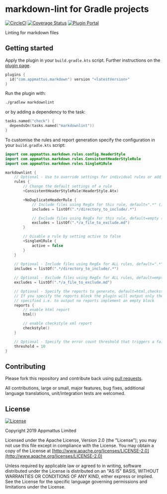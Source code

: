 # markdown-lint for Gradle projects

[![CircleCI](https://circleci.com/gh/appmattus/markdown-lint/tree/master.svg?style=svg)](https://circleci.com/gh/appmattus/markdown-lint/tree/master)
[![Coverage Status](https://coveralls.io/repos/github/appmattus/markdown-lint/badge.svg?branch=master)](https://coveralls.io/github/appmattus/markdown-lint?branch=master)
[![Plugin Portal](https://img.shields.io/maven-metadata/v/https/plugins.gradle.org/m2/com/appmattus/markdown/com.appmattus.markdown.gradle.plugin/maven-metadata.xml.svg?label=plugin%20portal)](https://plugins.gradle.org/plugin/com.appmattus.markdown)

Linting for markdown files

## Getting started

Apply the plugin in your `build.gradle.kts` script. Further instructions on the
[plugin page](https://plugins.gradle.org/plugin/com.appmattus.markdown).

```kotlin
plugins {
  id("com.appmattus.markdown") version "<latestVersion>"
}
```

Run the plugin with:

```bash
./gradlew markdownlint
```

or by adding a dependency to the task:

```kotlin
tasks.named("check") {
  dependsOn(tasks.named("markdownlint"))
}
```

To customise the rules and report generation specify the configuration in
your `build.gradle.kts` script:

```kotlin
import com.appmattus.markdown.rules.config.HeaderStyle
import com.appmattus.markdown.rules.ConsistentHeaderStyleRule
import com.appmattus.markdown.rules.SingleH1Rule

markdownlint {
    // Optional - Use to override settings for individual rules or add in custom rules
    rules {
        // Change the default settings of a rule
        +ConsistentHeaderStyleRule(HeaderStyle.Atx)

        +NoDuplicateHeaderRule {
            // Include files using RegEx for this rule, default=".*" (i.e. all files)
            includes = listOf(".*/directory_to_include/.*")

            // Exclude files using RegEx for this rule, default=empty (i.e. exclude nothing)
            excludes = listOf(".*/a_file_to_exclude.md")
        }

        // Disable a rule by setting active to false
        +SingleH1Rule {
            active = false
        }
    }
    
    // Optional - Include files using RegEx for ALL rules, default=".*" (i.e. all files in root project directory)
    includes = listOf(".*/directory_to_include/.*")

    // Optional - Exclude files using RegEx for ALL rules, default=empty (i.e. exclude nothing)
    excludes = listOf(".*/a_file_to_exclude.md")

    // Optional - Specify the reports to generate, default=html,checkstyle
    // If you specify the reports block the plugin will output only the types
    // specified i.e. to output no reports implement an empty block
    reports {
        // enable html report
        html()

        // enable checkstyle xml report
        checkstyle()
    }

    // Optional - Specify the error count threshold that triggers a failed build, default=0
    threshold = 10
}
```

## Contributing

Please fork this repository and contribute back using [pull requests](https://github.com/appmattus/markdown-lint/pulls).

All contributions, large or small, major features, bug fixes, additional
language translations, unit/integration tests are welcomed.

## License

[![License](https://img.shields.io/badge/License-Apache%202.0-blue.svg)](LICENSE)

Copyright 2019 Appmattus Limited

Licensed under the Apache License, Version 2.0 (the "License"); you may not use
this file except in compliance with the License. You may obtain a copy of the
License at [http://www.apache.org/licenses/LICENSE-2.0](http://www.apache.org/licenses/LICENSE-2.0)

Unless required by applicable law or agreed to in writing, software distributed
under the License is distributed on an "AS IS" BASIS, WITHOUT WARRANTIES OR
CONDITIONS OF ANY KIND, either express or implied. See the License for the
specific language governing permissions and limitations under the License.
